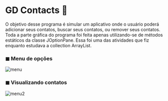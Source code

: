 # GD Contacts 📱

O objetivo desse programa é simular um aplicativo onde o usuário poderá adicionar seus contatos, buscar seus contatos, ou remover seus contatos. Toda a parte gráfica do programa foi feita apenas utilizando-se de métodos estáticos da classe JOptionPane. Essa foi uma das atividades que fiz enquanto estudava a collection ArrayList.



### ◼ Menu de opções



![menu](https://user-images.githubusercontent.com/108489178/197857574-56e5d94e-a4ca-4a12-9aee-d74b40ff56af.png)



### ◼ Visualizando contatos



![menu2](https://user-images.githubusercontent.com/108489178/197857651-26287729-b23b-4d64-a13a-0a2f73dc0ac3.png)
